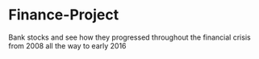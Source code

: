 # Finance-Project
Bank stocks and see how they progressed throughout the financial crisis from 2008  all the way to early 2016
